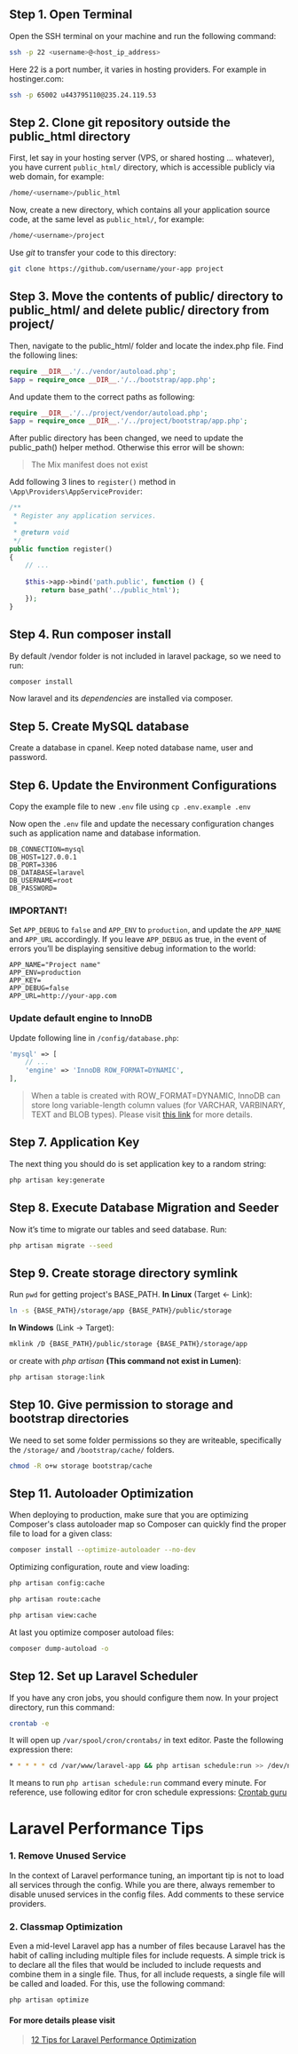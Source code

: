 ## Step 1. Open Terminal

Open the SSH terminal on your machine and run the following command:

```bash
ssh -p 22 <username>@<host_ip_address>
```

Here 22 is a port number, it varies in hosting providers. For example in hostinger.com:

```bash
ssh -p 65002 u443795110@235.24.119.53
```

## Step 2. Clone git repository outside the public_html directory

First, let say in your hosting server (VPS, or shared hosting ... whatever), you have current `public_html/` directory, which is accessible publicly via web domain, for example:

```bash
/home/<username>/public_html
```

Now, create a new directory, which contains all your application source code, at the same level as `public_html/`, for example:

```bash
/home/<username>/project
```

Use *git* to transfer your code to this directory:

```bash
git clone https://github.com/username/your-app project
```

## Step 3. Move the contents of public/ directory to public_html/ and delete public/ directory from project/

Then, navigate to the public_html/ folder and locate the index.php file. Find the following lines:

```php
require __DIR__.'/../vendor/autoload.php';
$app = require_once __DIR__.'/../bootstrap/app.php';
```

And update them to the correct paths as following:

```php
require __DIR__.'/../project/vendor/autoload.php';
$app = require_once __DIR__.'/../project/bootstrap/app.php';
```

After public directory has been changed, we need to update the public_path() helper method. Otherwise this error will be shown:

> The Mix manifest does not exist

Add following 3 lines to `register()` method in `\App\Providers\AppServiceProvider`:

```php
/**
 * Register any application services.
 *
 * @return void
 */
public function register()
{
    // ...
    
    $this->app->bind('path.public', function () {
        return base_path('../public_html');
    });
}
```

## Step 4. Run composer install

By default /vendor folder is not included in laravel package, so we need to run:

```bash
composer install
```

Now laravel and its *dependencies* are installed via composer.

## Step 5. Create MySQL database

Create a database in cpanel. Keep noted database name, user and password.

## Step 6. Update the Environment Configurations

Copy the example file to new `.env` file using `cp .env.example .env`

Now open the `.env` file and update the necessary configuration changes such as application name and database information.

```
DB_CONNECTION=mysql
DB_HOST=127.0.0.1
DB_PORT=3306
DB_DATABASE=laravel
DB_USERNAME=root
DB_PASSWORD=
```

### IMPORTANT!

Set `APP_DEBUG` to `false` and `APP_ENV` to `production`, and update the `APP_NAME` and `APP_URL` accordingly. If you leave `APP_DEBUG` as true, in the event of errors you’ll be displaying sensitive debug information to the world:

```
APP_NAME="Project name"
APP_ENV=production
APP_KEY=
APP_DEBUG=false
APP_URL=http://your-app.com
```

### Update default engine to InnoDB

Update following line in `/config/database.php`:

```php
'mysql' => [
    // ...
    'engine' => 'InnoDB ROW_FORMAT=DYNAMIC',
],
```

> When a table is created with ROW_FORMAT=DYNAMIC, InnoDB can store long variable-length column values (for VARCHAR, VARBINARY, TEXT and BLOB types). Please visit [this link](https://dev.mysql.com/doc/refman/5.7/en/innodb-row-format.html) for more details.

## Step 7. Application Key

The next thing you should do is set application key to a random string:

```bash
php artisan key:generate
```


## Step 8. Execute Database Migration and Seeder

Now it’s time to migrate our tables and seed database. Run:

```bash
php artisan migrate --seed
```

## Step 9. Create storage directory symlink

Run `pwd` for getting project's BASE_PATH. **In Linux** (Target &#8592; Link):

```bash
ln -s {BASE_PATH}/storage/app {BASE_PATH}/public/storage
```

**In Windows** (Link &#8594; Target):

```bash
mklink /D {BASE_PATH}/public/storage {BASE_PATH}/storage/app
```

or create with *php artisan* **(This command not exist in Lumen)**:

```bash
php artisan storage:link
```

## Step 10. Give permission to storage and bootstrap directories

We need to set some folder permissions so they are writeable, specifically the `/storage/` and `/bootstrap/cache/` folders.

```bash
chmod -R o+w storage bootstrap/cache
```

## Step 11. Autoloader Optimization

When deploying to production, make sure that you are optimizing Composer's class autoloader map so Composer can quickly find the proper file to load for a given class:

```bash
composer install --optimize-autoloader --no-dev
```

Optimizing configuration, route and view loading:

```bash
php artisan config:cache

php artisan route:cache

php artisan view:cache
```

At last you optimize composer autoload files:

```bash
composer dump-autoload -o
```

## Step 12. Set up Laravel Scheduler

If you have any cron jobs, you should configure them now. In your project directory, run this command:

```bash
crontab -e
```

It will open up `/var/spool/cron/crontabs/` in text editor. Paste the following expression there:

```bash
* * * * * cd /var/www/laravel-app && php artisan schedule:run >> /dev/null 2>&1
```

It means to run `php artisan schedule:run` command every minute. For reference, use following editor for cron schedule expressions: [Crontab guru](https://crontab.guru)


# Laravel Performance Tips

### 1. Remove Unused Service

In the context of Laravel performance tuning, an important tip is not to load all services through the config. While you are there, always remember to disable unused services in the config files. Add comments to these service providers.

### 2. Classmap Optimization

Even a mid-level Laravel app has a number of files because Laravel has the habit of calling including multiple files for include requests. A simple trick is to declare all the files that would be included to include requests and combine them in a single file. Thus, for all include requests, a single file will be called and loaded. For this, use the following command:

```bash
php artisan optimize
```

#### For more details please visit
> [12 Tips for Laravel Performance Optimization](https://www.cloudways.com/blog/laravel-performance-optimization)